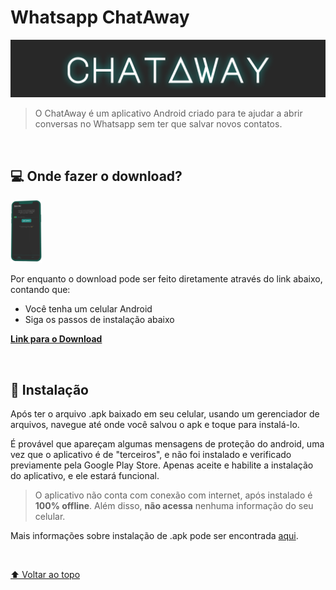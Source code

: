 # Whatsapp ChatAway

<img src="https://raw.githubusercontent.com/thiagowaib/chataway/main/.github/Banner.png" 
width="auto" alt="Banner">

> O ChatAway é um aplicativo Android criado para te ajudar a abrir conversas no Whatsapp sem ter que salvar novos contatos.

<br>

## 💻 Onde fazer o download?

<img src="https://raw.githubusercontent.com/thiagowaib/chataway/main/.github/Model.png" 
width="10%" alt="Modelo" float="right">

Por enquanto o download pode ser feito diretamente através do link abaixo, contando que:
* Você tenha um celular Android
* Siga os passos de instalação abaixo

**[Link para o Download](https://drive.google.com/file/d/18_PyDQLdqag_ggk0hJIsHqKo_lKPjhtM/view?usp=sharing "Link para o Download")**

<br>

## 🚀 Instalação

Após ter o arquivo .apk baixado em seu celular, usando um gerenciador de arquivos, navegue até onde você salvou o apk e toque para instalá-lo.

É provável que apareçam algumas mensagens de proteção do android, uma vez que o aplicativo é de "terceiros", e não foi instalado e verificado previamente pela Google Play Store. 
Apenas aceite e habilite a instalação do aplicativo, e ele estará funcional.

> O aplicativo não conta com conexão com internet, após instalado é **100% offline**. Além disso, **não acessa** nenhuma informação do seu celular.

Mais informações sobre instalação de .apk pode ser encontrada [aqui](https://www.nextpit.com/android-for-beginners-what-is-an-apk-file "aqui").

<br>

[⬆ Voltar ao topo](#readme)<br>
